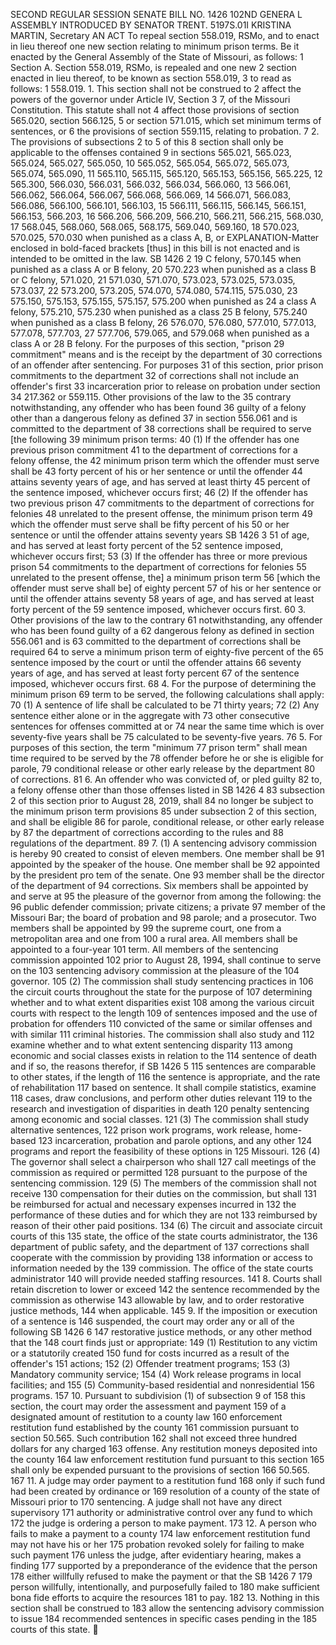 SECOND REGULAR SESSION
SENATE BILL NO. 1426
102ND GENERA L ASSEMBLY
INTRODUCED BY SENATOR TRENT.
5197S.01I KRISTINA MARTIN, Secretary
AN ACT
To repeal section 558.019, RSMo, and to enact in lieu thereof one new section relating to minimum
prison terms.
Be it enacted by the General Assembly of the State of Missouri, as follows:
1 Section A. Section 558.019, RSMo, is repealed and one new
2 section enacted in lieu thereof, to be known as section 558.019,
3 to read as follows:
1 558.019. 1. This section shall not be construed to
2 affect the powers of the governor under Article IV, Section
3 7, of the Missouri Constitution. This statute shall not
4 affect those provisions of section 565.020, section 566.125,
5 or section 571.015, which set minimum terms of sentences, or
6 the provisions of section 559.115, relating to probation.
7 2. The provisions of subsections 2 to 5 of this
8 section shall only be applicable to the offenses contained
9 in sections 565.021, 565.023, 565.024, 565.027, 565.050,
10 565.052, 565.054, 565.072, 565.073, 565.074, 565.090,
11 565.110, 565.115, 565.120, 565.153, 565.156, 565.225,
12 565.300, 566.030, 566.031, 566.032, 566.034, 566.060,
13 566.061, 566.062, 566.064, 566.067, 566.068, 566.069,
14 566.071, 566.083, 566.086, 566.100, 566.101, 566.103,
15 566.111, 566.115, 566.145, 566.151, 566.153, 566.203,
16 566.206, 566.209, 566.210, 566.211, 566.215, 568.030,
17 568.045, 568.060, 568.065, 568.175, 569.040, 569.160,
18 570.023, 570.025, 570.030 when punished as a class A, B, or
EXPLANATION-Matter enclosed in bold-faced brackets [thus] in this bill is not enacted
and is intended to be omitted in the law.
SB 1426 2
19 C felony, 570.145 when punished as a class A or B felony,
20 570.223 when punished as a class B or C felony, 571.020,
21 571.030, 571.070, 573.023, 573.025, 573.035, 573.037,
22 573.200, 573.205, 574.070, 574.080, 574.115, 575.030,
23 575.150, 575.153, 575.155, 575.157, 575.200 when punished as
24 a class A felony, 575.210, 575.230 when punished as a class
25 B felony, 575.240 when punished as a class B felony,
26 576.070, 576.080, 577.010, 577.013, 577.078, 577.703,
27 577.706, 579.065, and 579.068 when punished as a class A or
28 B felony. For the purposes of this section, "prison
29 commitment" means and is the receipt by the department of
30 corrections of an offender after sentencing. For purposes
31 of this section, prior prison commitments to the department
32 of corrections shall not include an offender's first
33 incarceration prior to release on probation under section
34 217.362 or 559.115. Other provisions of the law to the
35 contrary notwithstanding, any offender who has been found
36 guilty of a felony other than a dangerous felony as defined
37 in section 556.061 and is committed to the department of
38 corrections shall be required to serve [the following
39 minimum prison terms:
40 (1) If the offender has one previous prison commitment
41 to the department of corrections for a felony offense, the
42 minimum prison term which the offender must serve shall be
43 forty percent of his or her sentence or until the offender
44 attains seventy years of age, and has served at least thirty
45 percent of the sentence imposed, whichever occurs first;
46 (2) If the offender has two previous prison
47 commitments to the department of corrections for felonies
48 unrelated to the present offense, the minimum prison term
49 which the offender must serve shall be fifty percent of his
50 or her sentence or until the offender attains seventy years
SB 1426 3
51 of age, and has served at least forty percent of the
52 sentence imposed, whichever occurs first;
53 (3) If the offender has three or more previous prison
54 commitments to the department of corrections for felonies
55 unrelated to the present offense, the] a minimum prison term
56 [which the offender must serve shall be] of eighty percent
57 of his or her sentence or until the offender attains seventy
58 years of age, and has served at least forty percent of the
59 sentence imposed, whichever occurs first.
60 3. Other provisions of the law to the contrary
61 notwithstanding, any offender who has been found guilty of a
62 dangerous felony as defined in section 556.061 and is
63 committed to the department of corrections shall be required
64 to serve a minimum prison term of eighty-five percent of the
65 sentence imposed by the court or until the offender attains
66 seventy years of age, and has served at least forty percent
67 of the sentence imposed, whichever occurs first.
68 4. For the purpose of determining the minimum prison
69 term to be served, the following calculations shall apply:
70 (1) A sentence of life shall be calculated to be
71 thirty years;
72 (2) Any sentence either alone or in the aggregate with
73 other consecutive sentences for offenses committed at or
74 near the same time which is over seventy-five years shall be
75 calculated to be seventy-five years.
76 5. For purposes of this section, the term "minimum
77 prison term" shall mean time required to be served by the
78 offender before he or she is eligible for parole,
79 conditional release or other early release by the department
80 of corrections.
81 6. An offender who was convicted of, or pled guilty
82 to, a felony offense other than those offenses listed in
SB 1426 4
83 subsection 2 of this section prior to August 28, 2019, shall
84 no longer be subject to the minimum prison term provisions
85 under subsection 2 of this section, and shall be eligible
86 for parole, conditional release, or other early release by
87 the department of corrections according to the rules and
88 regulations of the department.
89 7. (1) A sentencing advisory commission is hereby
90 created to consist of eleven members. One member shall be
91 appointed by the speaker of the house. One member shall be
92 appointed by the president pro tem of the senate. One
93 member shall be the director of the department of
94 corrections. Six members shall be appointed by and serve at
95 the pleasure of the governor from among the following: the
96 public defender commission; private citizens; a private
97 member of the Missouri Bar; the board of probation and
98 parole; and a prosecutor. Two members shall be appointed by
99 the supreme court, one from a metropolitan area and one from
100 a rural area. All members shall be appointed to a four-year
101 term. All members of the sentencing commission appointed
102 prior to August 28, 1994, shall continue to serve on the
103 sentencing advisory commission at the pleasure of the
104 governor.
105 (2) The commission shall study sentencing practices in
106 the circuit courts throughout the state for the purpose of
107 determining whether and to what extent disparities exist
108 among the various circuit courts with respect to the length
109 of sentences imposed and the use of probation for offenders
110 convicted of the same or similar offenses and with similar
111 criminal histories. The commission shall also study and
112 examine whether and to what extent sentencing disparity
113 among economic and social classes exists in relation to the
114 sentence of death and if so, the reasons therefor, if
SB 1426 5
115 sentences are comparable to other states, if the length of
116 the sentence is appropriate, and the rate of rehabilitation
117 based on sentence. It shall compile statistics, examine
118 cases, draw conclusions, and perform other duties relevant
119 to the research and investigation of disparities in death
120 penalty sentencing among economic and social classes.
121 (3) The commission shall study alternative sentences,
122 prison work programs, work release, home-based
123 incarceration, probation and parole options, and any other
124 programs and report the feasibility of these options in
125 Missouri.
126 (4) The governor shall select a chairperson who shall
127 call meetings of the commission as required or permitted
128 pursuant to the purpose of the sentencing commission.
129 (5) The members of the commission shall not receive
130 compensation for their duties on the commission, but shall
131 be reimbursed for actual and necessary expenses incurred in
132 the performance of these duties and for which they are not
133 reimbursed by reason of their other paid positions.
134 (6) The circuit and associate circuit courts of this
135 state, the office of the state courts administrator, the
136 department of public safety, and the department of
137 corrections shall cooperate with the commission by providing
138 information or access to information needed by the
139 commission. The office of the state courts administrator
140 will provide needed staffing resources.
141 8. Courts shall retain discretion to lower or exceed
142 the sentence recommended by the commission as otherwise
143 allowable by law, and to order restorative justice methods,
144 when applicable.
145 9. If the imposition or execution of a sentence is
146 suspended, the court may order any or all of the following
SB 1426 6
147 restorative justice methods, or any other method that the
148 court finds just or appropriate:
149 (1) Restitution to any victim or a statutorily created
150 fund for costs incurred as a result of the offender's
151 actions;
152 (2) Offender treatment programs;
153 (3) Mandatory community service;
154 (4) Work release programs in local facilities; and
155 (5) Community-based residential and nonresidential
156 programs.
157 10. Pursuant to subdivision (1) of subsection 9 of
158 this section, the court may order the assessment and payment
159 of a designated amount of restitution to a county law
160 enforcement restitution fund established by the county
161 commission pursuant to section 50.565. Such contribution
162 shall not exceed three hundred dollars for any charged
163 offense. Any restitution moneys deposited into the county
164 law enforcement restitution fund pursuant to this section
165 shall only be expended pursuant to the provisions of section
166 50.565.
167 11. A judge may order payment to a restitution fund
168 only if such fund had been created by ordinance or
169 resolution of a county of the state of Missouri prior to
170 sentencing. A judge shall not have any direct supervisory
171 authority or administrative control over any fund to which
172 the judge is ordering a person to make payment.
173 12. A person who fails to make a payment to a county
174 law enforcement restitution fund may not have his or her
175 probation revoked solely for failing to make such payment
176 unless the judge, after evidentiary hearing, makes a finding
177 supported by a preponderance of the evidence that the person
178 either willfully refused to make the payment or that the
SB 1426 7
179 person willfully, intentionally, and purposefully failed to
180 make sufficient bona fide efforts to acquire the resources
181 to pay.
182 13. Nothing in this section shall be construed to
183 allow the sentencing advisory commission to issue
184 recommended sentences in specific cases pending in the
185 courts of this state.
